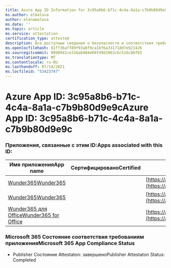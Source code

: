 ```yaml
---
title: Azure App ID Information for 3c95a8b6-b71c-4c4a-8a1a-c7b9b80d9e9c
ms.author: elmalova
author: elenamalova
ms.date: ''
ms.topic: article
ms.service: attestation
certification_type: attested
description: Все доступные сведения о безопасности и соответствия требованиям для 3c95a8b6-b71c-4c4a-8a1a-c7b9b80d9e9c.
ms.openlocfilehash: 61ff36aff89f93a8f9ca1bf6a33171dd7e921426
ms.sourcegitcommit: 0098942ce316ab984e09fd9d2063cbc516c8bfb5
ms.translationtype: MT
ms.contentlocale: ru-RU
ms.lasthandoff: 07/14/2021
ms.locfileid: "53423747"
---
```

# <a name="azure-app-id-3c95a8b6-b71c-4c4a-8a1a-c7b9b80d9e9c"></a><span data-ttu-id="9cc02-103">Azure App ID: 3c95a8b6-b71c-4c4a-8a1a-c7b9b80d9e9c</span><span class="sxs-lookup"><span data-stu-id="9cc02-103">Azure App ID: 3c95a8b6-b71c-4c4a-8a1a-c7b9b80d9e9c</span></span>


### <a name="apps-associated-with-this-id"></a><span data-ttu-id="9cc02-104">Приложения, связанные с этим ID:</span><span class="sxs-lookup"><span data-stu-id="9cc02-104">Apps associated with this ID:</span></span>
| <span data-ttu-id="9cc02-105">**Имя приложения**</span><span class="sxs-lookup"><span data-stu-id="9cc02-105">**App name**</span></span> | <span data-ttu-id="9cc02-106">**Сертифицировано**</span><span class="sxs-lookup"><span data-stu-id="9cc02-106">**Certified**</span></span> | <span data-ttu-id="9cc02-107">**Просмотр в AppSource**</span><span class="sxs-lookup"><span data-stu-id="9cc02-107">**View in AppSource**</span></span> |
|-|-|-|
| [<span data-ttu-id="9cc02-108">Wunder365</span><span class="sxs-lookup"><span data-stu-id="9cc02-108">Wunder365</span></span>](https://docs.microsoft.com/en-us/microsoft-365-app-certification/forward/WA200000742) |  | [https://appsource.microsoft.com/product/office/WA200000742](https://appsource.microsoft.com/product/office/WA200000742) |
| [<span data-ttu-id="9cc02-109">Wunder365</span><span class="sxs-lookup"><span data-stu-id="9cc02-109">Wunder365</span></span>](https://docs.microsoft.com/en-us/microsoft-365-app-certification/forward/WA200000391) |  | [https://appsource.microsoft.com/product/office/WA200000391](https://appsource.microsoft.com/product/office/WA200000391) |
| [<span data-ttu-id="9cc02-110">Wunder365 для Office</span><span class="sxs-lookup"><span data-stu-id="9cc02-110">Wunder365 for Office</span></span>](https://docs.microsoft.com/en-us/microsoft-365-app-certification/forward/WA200001529) |  | [https://appsource.microsoft.com/product/office/WA200001529](https://appsource.microsoft.com/product/office/WA200001529) |

### <a name="microsoft-365-app-compliance-status"></a><span data-ttu-id="9cc02-111">Microsoft 365 Состояние соответствия требованиям приложения</span><span class="sxs-lookup"><span data-stu-id="9cc02-111">Microsoft 365 App Compliance Status</span></span>
- <span data-ttu-id="9cc02-112">Publisher Состояние Attestaton: завершено</span><span class="sxs-lookup"><span data-stu-id="9cc02-112">Publisher Attestaton Status: Completed</span></span>
